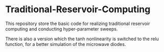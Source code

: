# Traditional-Reservoir-Computing

This repository store the basic code for realizing traditional reservoir computing and conducting hyper-parameter sweeps.

There is also a version which the tanh nonlinearity is switched to the relu function, for a better simulation of the microwave diodes.
